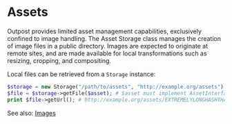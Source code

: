 # Assets

Outpost provides limited asset management capabilities, exclusively confined to image handling. The Asset Storage class manages the creation of image files in a public directory. Images are expected to originate at remote sites, and are made available for local transformations such as resizing, cropping, and compositing.

Local files can be retrieved from a `Storage` instance:

```php
$storage = new Storage("/path/to/assets", "http://example.org/assets");
$file = $storage->getFile($asset); # $asset must implement AssetInterface
print $file->getUrl(); # http://example.org/assets/EXTREMELYLONGHASHTHATUNIQUELYIDENTIFIESTHISFILE
```

See also: [Images](../Images)